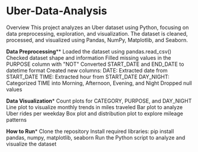 # Uber-Data-Analysis

Overview
This project analyzes an Uber dataset using Python, focusing on data preprocessing, exploration, and visualization. The dataset is cleaned, processed, and visualized using Pandas, NumPy, Matplotlib, and Seaborn.

****Data Preprocessing******
Loaded the dataset using pandas.read_csv()
Checked dataset shape and information
Filled missing values in the PURPOSE column with "NOT"
Converted START_DATE and END_DATE to datetime format
Created new columns:
DATE: Extracted date from START_DATE
TIME: Extracted hour from START_DATE
DAY_NIGHT: Categorized TIME into Morning, Afternoon, Evening, and Night
Dropped null values

****Data Visualization*****
Count plots for CATEGORY, PURPOSE, and DAY_NIGHT
Line plot to visualize monthly trends in miles traveled
Bar plot to analyze Uber rides per weekday
Box plot and distribution plot to explore mileage patterns

****How to Run*****
Clone the repository
Install required libraries: pip install pandas, numpy, matplotlib, seaborn
Run the Python script to analyze and visualize the dataset

